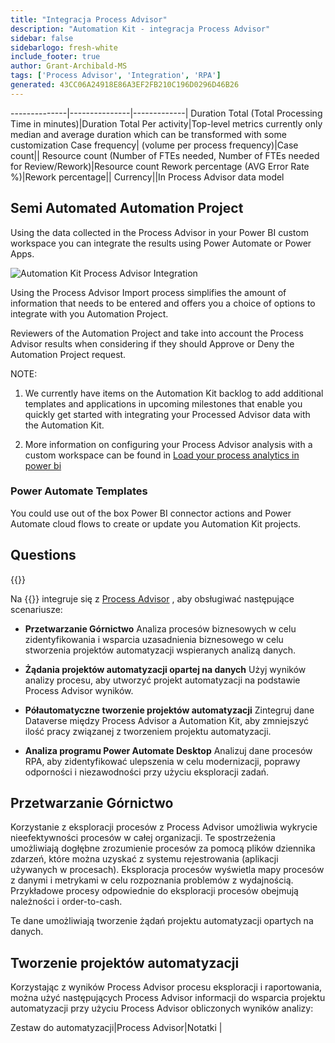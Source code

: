 ```yaml
---
title: "Integracja Process Advisor"
description: "Automation Kit - integracja Process Advisor"
sidebar: false
sidebarlogo: fresh-white
include_footer: true
author: Grant-Archibald-MS
tags: ['Process Advisor', 'Integration', 'RPA']
generated: 43CC06A24918E86A3EF2FB210C196D0296D46B26
---
```

--------------|---------------|-------------|
Duration Total (Total Processing Time in minutes)|Duration Total Per activity|Top-level metrics currently only median and average duration which can be transformed with some customization
Case frequency| (volume per process frequency)|Case count||
Resource count (Number of FTEs needed, Number of FTEs needed for Review/Rework)|Resource count
Rework percentage (AVG Error Rate %)|Rework percentage||
Currency||In Process Advisor data model

## Semi Automated Automation Project

Using the data collected in the Process Advisor in your Power BI custom workspace you can integrate the results using Power Automate or Power Apps.

![Automation Kit Process Advisor Integration](/images/illustrations/process-advisor-integration.svg)

Using the Process Advisor Import process simplifies the amount of information that needs to be entered and offers you a choice of options to integrate with you Automation Project.

Reviewers of the Automation Project and take into account the Process Advisor results when considering if they should Approve or Deny the Automation Project request.

NOTE:

1. We currently have items on the Automation Kit backlog to add additional templates and applications in upcoming milestones that enable you quickly get started with integrating your Processed Advisor data with the Automation Kit.

2. More information on configuring your Process Advisor analysis with a custom workspace can be found in [Load your process analytics in power bi](https://learn.microsoft.com/power-automate/process-mining-pbi-workspace#load-your-process-analytics-in-power-bi)

### Power Automate Templates

You could use out of the box Power BI connector actions and Power Automate cloud flows to create or update you Automation Kit projects.

## Questions

{{<questions name="/content/en-us/backlog/process-advisor-integration.json" completed="Thank you for completing Process Advisor questions" showNavigationButtons=false >}}

Na {{<product-name>}} integruje się z [Process Advisor](https://learn.microsoft.com/power-automate/process-advisor-overview) , aby obsługiwać następujące scenariusze:

- **Przetwarzanie Górnictwo** Analiza procesów biznesowych w celu zidentyfikowania i wsparcia uzasadnienia biznesowego w celu stworzenia projektów automatyzacji wspieranych analizą danych.

- **Żądania projektów automatyzacji opartej na danych** Użyj wyników analizy procesu, aby utworzyć projekt automatyzacji na podstawie Process Advisor wyników.

- **Półautomatyczne tworzenie projektów automatyzacji** Zintegruj dane Dataverse między Process Advisor a Automation Kit, aby zmniejszyć ilość pracy związanej z tworzeniem projektu automatyzacji.

- **Analiza programu Power Automate Desktop** Analizuj dane procesów RPA, aby zidentyfikować ulepszenia w celu modernizacji, poprawy odporności i niezawodności przy użyciu eksploracji zadań.

## Przetwarzanie Górnictwo

Korzystanie z eksploracji procesów z Process Advisor umożliwia wykrycie nieefektywności procesów w całej organizacji. Te spostrzeżenia umożliwiają dogłębne zrozumienie procesów za pomocą plików dziennika zdarzeń, które można uzyskać z systemu rejestrowania (aplikacji używanych w procesach). Eksploracja procesów wyświetla mapy procesów z danymi i metrykami w celu rozpoznania problemów z wydajnością. Przykładowe procesy odpowiednie do eksploracji procesów obejmują należności i order-to-cash.

Te dane umożliwiają tworzenie żądań projektu automatyzacji opartych na danych.

## Tworzenie projektów automatyzacji

Korzystając z wyników Process Advisor procesu eksploracji i raportowania, można użyć następujących Process Advisor informacji do wsparcia projektu automatyzacji przy użyciu Process Advisor obliczonych wyników analizy:

Zestaw do automatyzacji|Process Advisor|Notatki        |
